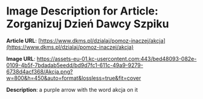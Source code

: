 # Image Description for Article: Zorganizuj Dzień Dawcy Szpiku
**Article URL**: [https://www.dkms.pl/dzialaj/pomoz-inaczej/akcja](https://www.dkms.pl/dzialaj/pomoz-inaczej/akcja)

**Image URL**: https://assets-eu-01.kc-usercontent.com:443/bed48093-082e-0109-4b5f-7bdadab5eedd/bd9d7fc1-611c-49a9-9279-6738d4acf368/Akcja.png?w=800&h=450&auto=format&lossless=true&fit=cover

**Description**: a purple arrow with the word akcja on it
